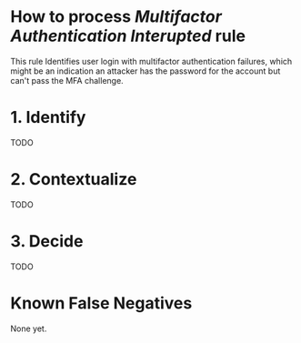 # How to process *Multifactor Authentication Interupted* rule
This rule Identifies user login with multifactor authentication failures, which might be an indication an attacker has the password for the account but can't pass the MFA challenge.

# 1. Identify
TODO

# 2. Contextualize
TODO

# 3. Decide
TODO

# Known False Negatives
None yet.
